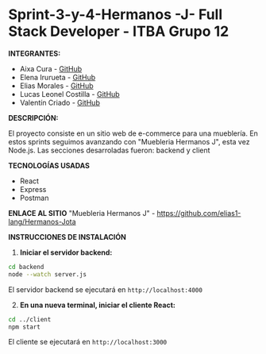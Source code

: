 <h1>Sprint-3-y-4-Hermanos -J- Full Stack Developer - ITBA Grupo 12</h1>

**INTEGRANTES:**
- Aixa Cura - [GitHub](https://github.com/aixancura)
- Elena Irurueta - [GitHub](https://github.com/elenairurueta)
- Elias Morales - [GitHub](https://github.com/elias1-lang)
- Lucas Leonel Costilla - [GitHub](https://github.com/Lucasleonel4)
- Valentín Criado - [GitHub](https://github.com/valencriado)

**DESCRIPCIÓN:**

El proyecto consiste en un sitio web de e-commerce para una mueblería.
En estos sprints seguimos avanzando con "Muebleria Hermanos J", esta vez Node.js. Las secciones desarroladas fueron: backend y client

**TECNOLOGÍAS USADAS**
- React
- Express
- Postman

**ENLACE AL SITIO**
"Muebleria Hermanos J" - https://github.com/elias1-lang/Hermanos-Jota


**INSTRUCCIONES DE INSTALACIÓN**

1. **Iniciar el servidor backend:**
```bash
cd backend
node --watch server.js
```
El servidor backend se ejecutará en `http://localhost:4000`


2. **En una nueva terminal, iniciar el cliente React:**
```bash
cd ../client
npm start
```
El cliente se ejecutará en `http://localhost:3000`